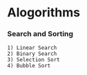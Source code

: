 # Alogorithms

### Search and Sorting
    1) Linear Search 
    2) Binary Search
    3) Selection Sort
    4) Bubble Sort